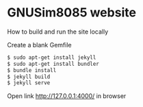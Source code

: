 # GNUSim8085 website

How to build and run the site locally

Create a blank Gemfile
~~~ bash
$ sudo apt-get install jekyll
$ sudo apt-get install bundler
$ bundle install
$ jekyll build
$ jekyll serve
~~~
Open link http://127.0.0.1:4000/ in browser
